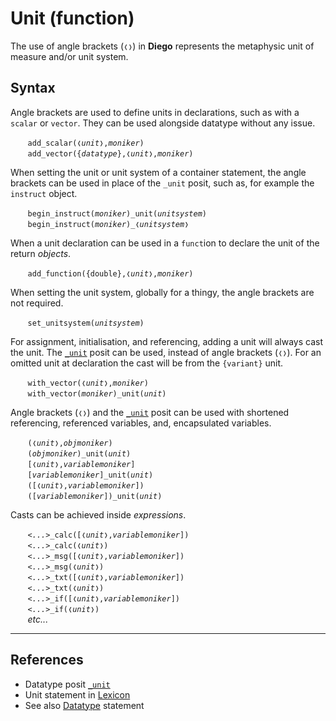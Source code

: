 # Unit (function)
The use of angle brackets (`❬❭`) in **Diego** represents the metaphysic unit of measure and/or unit system.

## Syntax
Angle brackets are used to define units in declarations, such as with a `scalar` or `vector`. They can be used alongside datatype without any issue.

&nbsp;&nbsp;&nbsp;&nbsp;&nbsp;&nbsp; `add_scalar(❬`*`unit`*`❭,`*`moniker`*`)`<br>
&nbsp;&nbsp;&nbsp;&nbsp;&nbsp;&nbsp; `add_vector({`*`datatype`*`},❬`*`unit`*`❭,`*`moniker`*`)`<br>

When setting the unit or unit system of a container statement, the angle brackets can be used in place of the `_unit` posit, such as, for example the `instruct` object.

&nbsp;&nbsp;&nbsp;&nbsp;&nbsp;&nbsp; `begin_instruct(`*`moniker`*`)_unit(`*`unitsystem`*`)`<br>
&nbsp;&nbsp;&nbsp;&nbsp;&nbsp;&nbsp; `begin_instruct(`*`moniker`*`)_❬`*`unitsystem`*`❭`<br>

When a unit declaration can be used in a `funct`ion to declare the unit of the return *objects*.

&nbsp;&nbsp;&nbsp;&nbsp;&nbsp;&nbsp; `add_function({double},❬`*`unit`*`❭,`*`moniker`*`)`<br>

When setting the unit system, globally for a thingy, the angle brackets are not required.

&nbsp;&nbsp;&nbsp;&nbsp;&nbsp;&nbsp; `set_unitsystem(`*`unitsystem`*`)`<br>

For assignment, initialisation, and referencing, adding a unit will always cast the unit. The [`_unit`](../funct/unit.md) posit can be used, instead of angle brackets (`❬❭`). For an omitted unit at declaration the cast will be from the `{variant}` unit.

&nbsp;&nbsp;&nbsp;&nbsp;&nbsp;&nbsp; `with_vector(❬`*`unit`*`❭,`*`moniker`*`)`<br>
&nbsp;&nbsp;&nbsp;&nbsp;&nbsp;&nbsp; `with_vector(`*`moniker`*`)_unit(`*`unit`*`)`<br>

Angle brackets (`❬❭`) and the [`_unit`](./unit.md) posit can be used with shortened referencing, referenced variables, and, encapsulated variables.

&nbsp;&nbsp;&nbsp;&nbsp;&nbsp;&nbsp; `(❬`*`unit`*`❭,`*`objmoniker`*`)`<br>
&nbsp;&nbsp;&nbsp;&nbsp;&nbsp;&nbsp; `(`*`objmoniker`*`)_unit(`*`unit`*`)`<br>
&nbsp;&nbsp;&nbsp;&nbsp;&nbsp;&nbsp; `[❬`*`unit`*`❭,`*`variablemoniker`*`]`<br>
&nbsp;&nbsp;&nbsp;&nbsp;&nbsp;&nbsp; `[`*`variablemoniker`*`]_unit(`*`unit`*`)`<br>
&nbsp;&nbsp;&nbsp;&nbsp;&nbsp;&nbsp; `([❬`*`unit`*`❭,`*`variablemoniker`*`])`<br>
&nbsp;&nbsp;&nbsp;&nbsp;&nbsp;&nbsp; `([`*`variablemoniker`*`])_unit(`*`unit`*`)`<br>

Casts can be achieved inside *expressions*.

&nbsp;&nbsp;&nbsp;&nbsp;&nbsp;&nbsp; *`<...>`*`_calc([❬`*`unit`*`❭,`*`variablemoniker`*`])`<br>
&nbsp;&nbsp;&nbsp;&nbsp;&nbsp;&nbsp; *`<...>`*`_calc(❬`*`unit`*`❭)`<br>
&nbsp;&nbsp;&nbsp;&nbsp;&nbsp;&nbsp; *`<...>`*`_msg([❬`*`unit`*`❭,`*`variablemoniker`*`])`<br>
&nbsp;&nbsp;&nbsp;&nbsp;&nbsp;&nbsp; *`<...>`*`_msg(❬`*`unit`*`❭)`<br>
&nbsp;&nbsp;&nbsp;&nbsp;&nbsp;&nbsp; *`<...>`*`_txt([❬`*`unit`*`❭,`*`variablemoniker`*`])`<br>
&nbsp;&nbsp;&nbsp;&nbsp;&nbsp;&nbsp; *`<...>`*`_txt(❬`*`unit`*`❭)`<br>
&nbsp;&nbsp;&nbsp;&nbsp;&nbsp;&nbsp; *`<...>`*`_if([❬`*`unit`*`❭,`*`variablemoniker`*`])`<br>
&nbsp;&nbsp;&nbsp;&nbsp;&nbsp;&nbsp; *`<...>`*`_if(❬`*`unit`*`❭)`<br>
&nbsp;&nbsp;&nbsp;&nbsp;&nbsp;&nbsp; *etc...*

---
## References

* Datatype posit [`_unit`](./unit.md)
* Unit statement in [Lexicon](../../lexicon/lexicon.md#❬❭)
* See also [Datatype](../../abstract/dt/dt.md) statement



